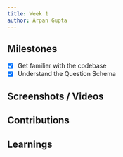 ```yaml
---
title: Week 1
author: Arpan Gupta   
---
```


## Milestones
- [x] Get familier with the codebase
- [x] Understand the Question Schema

## Screenshots / Videos 

## Contributions

## Learnings
